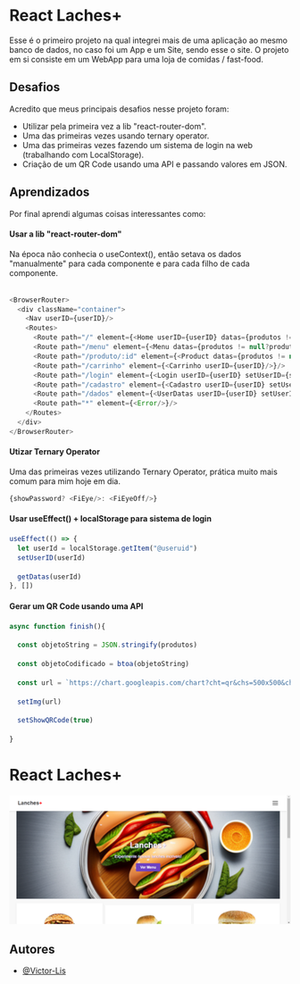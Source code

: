 
# React Laches+

Esse é o primeiro projeto na qual integrei mais de uma aplicação ao mesmo banco de dados, no caso foi um App e um Site, sendo esse o site. O projeto em si consiste em um WebApp para uma loja de comidas / fast-food.



## Desafios

Acredito que meus principais desafios nesse projeto foram:
- Utilizar pela primeira vez a lib "react-router-dom".
- Uma das primeiras vezes usando ternary operator.
- Uma das primeiras vezes fazendo um sistema de login na web (trabalhando com LocalStorage).
- Criação de um QR Code usando uma API e passando valores em JSON.




## Aprendizados

Por final aprendi algumas coisas interessantes como: 



#### Usar a lib "react-router-dom"
Na época não conhecia o useContext(), então setava os dados "manualmente" para cada componente e para cada filho de cada componente.
```javascript

<BrowserRouter>     
  <div className="container">
    <Nav userID={userID}/>
    <Routes>
      <Route path="/" element={<Home userID={userID} datas={produtos != null?produtos : ""}/>}/>
      <Route path="/menu" element={<Menu datas={produtos != null?produtos : ""}/>}/>
      <Route path="/produto/:id" element={<Product datas={produtos != null?produtos : ""} userID={userID}/>}/>
      <Route path="/carrinho" element={<Carrinho userID={userID}/>}/>
      <Route path="/login" element={<Login userID={userID} setUserID={setUserID}/>}/>
      <Route path="/cadastro" element={<Cadastro userID={userID} setUserID={setUserID}/>}/>
      <Route path="/dados" element={<UserDatas userID={userID} setUserID={setUserID} />} />
      <Route path="*" element={<Error/>}/>
    </Routes>
  </div>
</BrowserRouter>
```

#### Utizar Ternary Operator
Uma das primeiras vezes utilizando Ternary Operator, prática muito mais comum para mim hoje em dia.

```javascript
{showPassword? <FiEye/>: <FiEyeOff/>}
```

#### Usar useEffect() + localStorage para sistema de login

```javascript
useEffect(() => {
  let userId = localStorage.getItem("@useruid")
  setUserID(userId)

  getDatas(userId)
}, [])
```

#### Gerar um QR Code usando uma API

```javascript
async function finish(){

  const objetoString = JSON.stringify(produtos)

  const objetoCodificado = btoa(objetoString)

  const url = `https://chart.googleapis.com/chart?cht=qr&chs=500x500&chl=${objetoCodificado}`;

  setImg(url)

  setShowQRCode(true)

}

```
# React Laches+

![Banner](https://github.com/Victor-Lis/React-LanchesPlus/blob/master/src/ScreenShots/Home%20Banner.png)


## Autores

- [@Victor-Lis](https://github.com/Victor-Lis)
